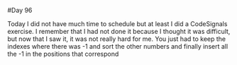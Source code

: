 #Day 96


Today I did not have much time to schedule but at least I did a CodeSignals exercise. I remember that I had not done it because I thought it was difficult, but now that I saw it, it was not really hard for me. 
You just had to keep the indexes where there was -1 and sort the other numbers and finally insert all the -1 in the positions that correspond